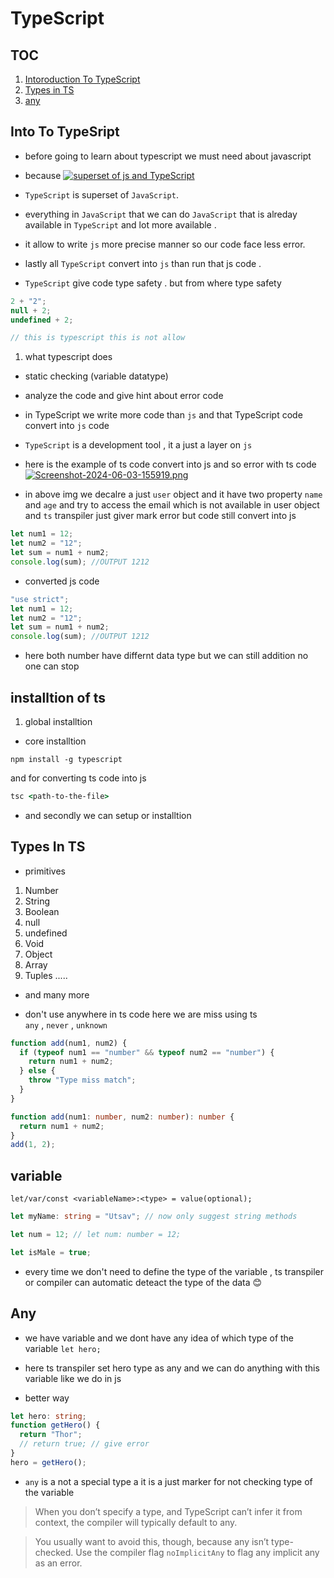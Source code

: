 # TypeScript

## TOC

1. [Intoroduction To TypeScript](#into-to-typesript)
2. [Types in TS](#types-in-ts)
3. [any](#any)

## Into To TypeSript

- before going to learn about typescript we must need about javascript
- because
  [![superset of js and TypeScript](https://i.postimg.cc/pTRHwCF5/shapes-at-24-06-03-13-13-05.png)](https://postimg.cc/8FK9WhwT)
- `TypeScript` is superset of `JavaScript`.

- everything in `JavaScript` that we can do `JavaScript` that is alreday available in `TypeScript` and lot more available .
- it allow to write `js` more precise manner so our code face less error.
- lastly all `TypeScript` convert into `js` than run that js code .
- `TypeScript` give code type safety .
  but from where type safety

```js
2 + "2";
null + 2;
undefined + 2;

// this is typescript this is not allow
```

1. what typescript does

- static checking (variable datatype)
- analyze the code and give hint about error code

- in TypeScript we write more code than `js` and that TypeScript code convert into `js` code
- `TypeScript` is a development tool , it a just a layer on `js`

- here is the example of ts code convert into js and so error with ts code
  [![Screenshot-2024-06-03-155919.png](https://i.postimg.cc/t4YLRKBF/Screenshot-2024-06-03-155919.png)](https://postimg.cc/MnJsdF2G)

- in above img we decalre a just `user` object and it have two property `name` and `age` and try to access the email which is not available in user object and `ts` transpiler just giver mark error but code still convert into js

```ts
let num1 = 12;
let num2 = "12";
let sum = num1 + num2;
console.log(sum); //OUTPUT 1212
```

- converted js code

```js
"use strict";
let num1 = 12;
let num2 = "12";
let sum = num1 + num2;
console.log(sum); //OUTPUT 1212
```

- here both number have differnt data type but we can still addition no one can stop

## installtion of ts

1. global installtion

- core installtion

```
npm install -g typescript
```

and for converting ts code into js

```cmd
tsc <path-to-the-file>
```

- and secondly we can setup or installtion

## Types In TS

- primitives

1. Number
2. String
3. Boolean
4. null
5. undefined
6. Void
7. Object
8. Array
9. Tuples
   .....

- and many more

- don't use anywhere in ts code here we are miss using ts  
  `any` , `never` , `unknown`

```js
function add(num1, num2) {
  if (typeof num1 == "number" && typeof num2 == "number") {
    return num1 + num2;
  } else {
    throw "Type miss match";
  }
}
```

```ts
function add(num1: number, num2: number): number {
  return num1 + num2;
}
add(1, 2);
```

## variable

```
let/var/const <variableName>:<type> = value(optional);
```

```ts
let myName: string = "Utsav"; // now only suggest string methods

let num = 12; // let num: number = 12;

let isMale = true;
```

- every time we don't need to define the type of the variable , ts transpiler or compiler can automatic deteact the type of the data 😊

## Any

- we have variable and we dont have any idea of which type of the variable
  `let hero;`
- here ts transpiler set hero type as any and we can do anything with this variable like we do in js

- better way

```ts
let hero: string;
function getHero() {
  return "Thor";
  // return true; // give error
}
hero = getHero();
```

- `any` is a not a special type a it is a just marker for not checking type of the variable

> When you don’t specify a type, and TypeScript can’t infer it from context, the compiler will typically default to any.

> You usually want to avoid this, though, because any isn’t type-checked. Use the compiler flag `noImplicitAny` to flag any implicit any as an error.
